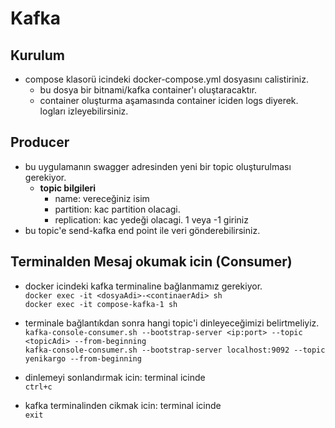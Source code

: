 # Kafka
## Kurulum
* compose klasorü icindeki docker-compose.yml dosyasını calistiriniz.
  * bu dosya bir bitnami/kafka container'ı oluştaracaktır.
  * container oluşturma aşamasında container iciden logs diyerek. logları izleyebilirsiniz.

## Producer
* bu uygulamanın swagger adresinden yeni bir topic oluşturulması gerekiyor.
  * **topic bilgileri**
    * name: vereceğiniz isim
    * partition: kac partition olacagi.
    * replication: kac yedeği olacagi. 1 veya -1 giriniz
* bu topic'e send-kafka end point ile veri gönderebilirsiniz.


## Terminalden Mesaj okumak icin (Consumer)
* docker icindeki kafka terminaline bağlanmamız gerekiyor.  
`docker exec -it <dosyaAdi>-<continaerAdi> sh`  
`docker exec -it compose-kafka-1 sh`


* terminale bağlantıkdan sonra hangi topic'i dinleyeceğimizi belirtmeliyiz.  
`kafka-console-consumer.sh --bootstrap-server <ip:port> --topic <topicAdi> --from-beginning`  
`kafka-console-consumer.sh --bootstrap-server localhost:9092 --topic yenikargo --from-beginning`


* dinlemeyi sonlandırmak icin: terminal icinde  
`ctrl+c`


* kafka terminalinden cikmak icin: terminal icinde  
`exit`